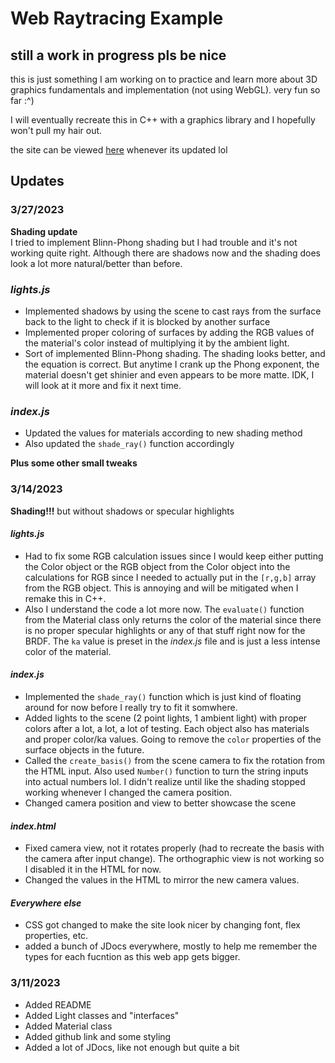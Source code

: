 # Web Raytracing Example
## still a work in progress pls be nice

this is just something I am working on to practice and learn more about 3D graphics fundamentals and implementation (not using WebGL).
very fun so far :^)  

I will eventually recreate this in C++ with a graphics library and I hopefully won't pull my hair out.  

the site can be viewed [here](https://rt-example.jsanchezroa.umasscreate.net/) whenever its updated lol

## Updates

### 3/27/2023  
**Shading update**  
I tried to implement Blinn-Phong shading but I had trouble and it's not working quite right. Although there are shadows now and the shading does look a lot more natural/better than before.
### *lights.js* 
* Implemented shadows by using the scene to cast rays from the surface back to the light to check if it is blocked by another surface
* Implemented proper coloring of surfaces by adding the RGB values of the material's color instead of multiplying it by the ambient light.
* Sort of implemented Blinn-Phong shading. The shading looks better, and the equation is correct. But anytime I crank up the Phong exponent, the material doesn't get shinier and even appears to be more matte. IDK, I will look at it more and fix it next time.

### *index.js*
* Updated the values for materials according to new shading method
* Also updated the `shade_ray()` function accordingly

**Plus some other small tweaks**

### 3/14/2023
**Shading!!!** but without shadows or specular highlights
#### *lights.js*
* Had to fix some RGB calculation issues since I would keep either putting the Color object or the RGB object from the Color object into the calculations for RGB since I needed to actually put in the `[r,g,b]` array from the RGB object. This is annoying and will be mitigated when I remake this in C++.
* Also I understand the code a lot more now. The `evaluate()` function from the Material class only returns the color of the material since there is no proper specular highlights or any of that stuff right now for the BRDF. The `ka` value is preset in the *index.js* file and is just a less intense color of the material.
#### *index.js*
* Implemented the `shade_ray()` function which is just kind of floating around for now before I really try to fit it somwhere.
* Added lights to the scene (2 point lights, 1 ambient light) with proper colors after a lot, a lot, a lot of testing. Each object also has materials and proper color/ka values. Going to remove the `color` properties of the surface objects in the future.
* Called the `create_basis()` from the scene camera to fix the rotation from the HTML input. Also used `Number()` function to turn the string inputs into actual numbers lol. I didn't realize until like the shading stopped working whenever I changed the camera position.
* Changed camera position and view to better showcase the scene
#### *index.html*
* Fixed camera view, not it rotates properly (had to recreate the basis with the camera after input change). The orthographic view is not working so I disabled it in the HTML for now.
* Changed the values in the HTML to mirror the new camera values.  

#### *Everywhere else*
* CSS got changed to make the site look nicer by changing font, flex properties, etc.  
* added a bunch of JDocs everywhere, mostly to help me remember the types for each fucntion as this web app gets bigger.

### 3/11/2023
* Added README
* Added Light classes and "interfaces"
* Added Material class
* Added github link and some styling
* Added a lot of JDocs, like not enough but quite a bit